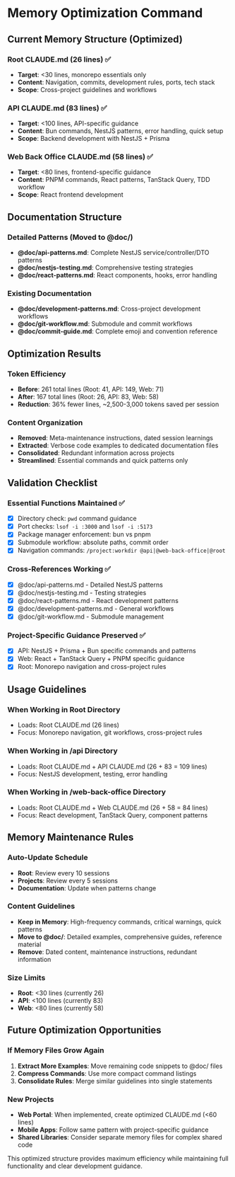 # Memory Optimization Command

## Current Memory Structure (Optimized)

### Root CLAUDE.md (26 lines) ✅
- **Target**: <30 lines, monorepo essentials only
- **Content**: Navigation, commits, development rules, ports, tech stack
- **Scope**: Cross-project guidelines and workflows

### API CLAUDE.md (83 lines) ✅  
- **Target**: <100 lines, API-specific guidance
- **Content**: Bun commands, NestJS patterns, error handling, quick setup
- **Scope**: Backend development with NestJS + Prisma

### Web Back Office CLAUDE.md (58 lines) ✅
- **Target**: <80 lines, frontend-specific guidance  
- **Content**: PNPM commands, React patterns, TanStack Query, TDD workflow
- **Scope**: React frontend development

## Documentation Structure

### Detailed Patterns (Moved to @doc/)
- **@doc/api-patterns.md**: Complete NestJS service/controller/DTO patterns
- **@doc/nestjs-testing.md**: Comprehensive testing strategies
- **@doc/react-patterns.md**: React components, hooks, error handling

### Existing Documentation
- **@doc/development-patterns.md**: Cross-project development workflows
- **@doc/git-workflow.md**: Submodule and commit workflows  
- **@doc/commit-guide.md**: Complete emoji and convention reference

## Optimization Results

### Token Efficiency
- **Before**: 261 total lines (Root: 41, API: 149, Web: 71)
- **After**: 167 total lines (Root: 26, API: 83, Web: 58)
- **Reduction**: 36% fewer lines, ~2,500-3,000 tokens saved per session

### Content Organization
- **Removed**: Meta-maintenance instructions, dated session learnings
- **Extracted**: Verbose code examples to dedicated documentation files
- **Consolidated**: Redundant information across projects
- **Streamlined**: Essential commands and quick patterns only

## Validation Checklist

### Essential Functions Maintained ✅
- [x] Directory check: `pwd` command guidance
- [x] Port checks: `lsof -i :3000` and `lsof -i :5173`
- [x] Package manager enforcement: bun vs pnpm
- [x] Submodule workflow: absolute paths, commit order
- [x] Navigation commands: `/project:workdir @api|@web-back-office|@root`

### Cross-References Working ✅
- [x] @doc/api-patterns.md - Detailed NestJS patterns
- [x] @doc/nestjs-testing.md - Testing strategies
- [x] @doc/react-patterns.md - React development patterns
- [x] @doc/development-patterns.md - General workflows
- [x] @doc/git-workflow.md - Submodule management

### Project-Specific Guidance Preserved ✅
- [x] API: NestJS + Prisma + Bun specific commands and patterns
- [x] Web: React + TanStack Query + PNPM specific guidance
- [x] Root: Monorepo navigation and cross-project rules

## Usage Guidelines

### When Working in Root Directory
- Loads: Root CLAUDE.md (26 lines)
- Focus: Monorepo navigation, git workflows, cross-project rules

### When Working in /api Directory  
- Loads: Root CLAUDE.md + API CLAUDE.md (26 + 83 = 109 lines)
- Focus: NestJS development, testing, error handling

### When Working in /web-back-office Directory
- Loads: Root CLAUDE.md + Web CLAUDE.md (26 + 58 = 84 lines)  
- Focus: React development, TanStack Query, component patterns

## Memory Maintenance Rules

### Auto-Update Schedule
- **Root**: Review every 10 sessions
- **Projects**: Review every 5 sessions
- **Documentation**: Update when patterns change

### Content Guidelines
- **Keep in Memory**: High-frequency commands, critical warnings, quick patterns
- **Move to @doc/**: Detailed examples, comprehensive guides, reference material
- **Remove**: Dated content, maintenance instructions, redundant information

### Size Limits
- **Root**: <30 lines (currently 26)
- **API**: <100 lines (currently 83)
- **Web**: <80 lines (currently 58)

## Future Optimization Opportunities

### If Memory Files Grow Again
1. **Extract More Examples**: Move remaining code snippets to @doc/ files
2. **Compress Commands**: Use more compact command listings
3. **Consolidate Rules**: Merge similar guidelines into single statements

### New Projects
- **Web Portal**: When implemented, create optimized CLAUDE.md (<60 lines)
- **Mobile Apps**: Follow same pattern with project-specific guidance
- **Shared Libraries**: Consider separate memory files for complex shared code

This optimized structure provides maximum efficiency while maintaining full functionality and clear development guidance.